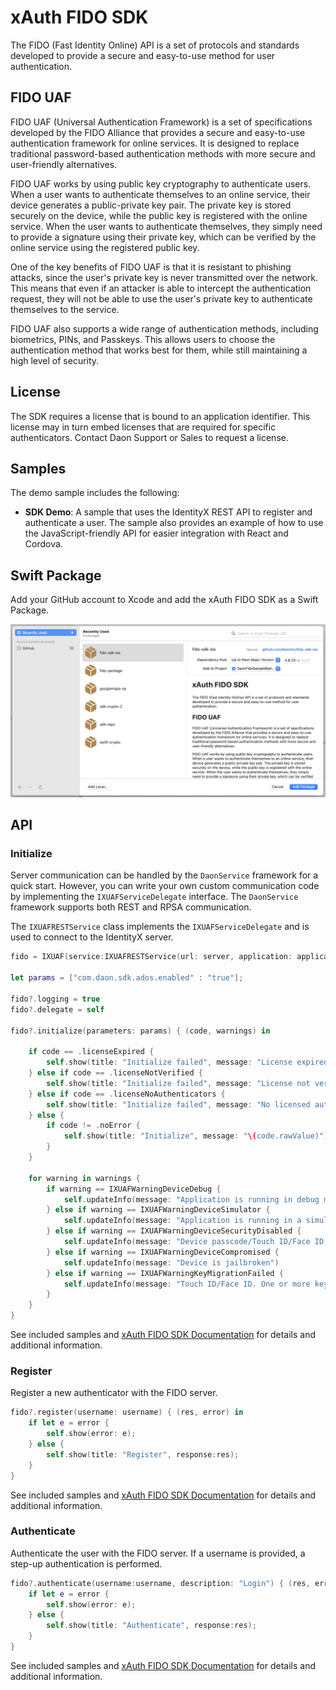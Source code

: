 # xAuth FIDO SDK

The FIDO (Fast Identity Online) API is a set of protocols and standards developed to provide a secure and easy-to-use method for user authentication.

## FIDO UAF
FIDO UAF (Universal Authentication Framework) is a set of specifications developed by the FIDO Alliance that provides a secure and easy-to-use authentication framework for online services. It is designed to replace traditional password-based authentication methods with more secure and user-friendly alternatives.

FIDO UAF works by using public key cryptography to authenticate users. When a user wants to authenticate themselves to an online service, their device generates a public-private key pair. The private key is stored securely on the device, while the public key is registered with the online service. When the user wants to authenticate themselves, they simply need to provide a signature using their private key, which can be verified by the online service using the registered public key.

One of the key benefits of FIDO UAF is that it is resistant to phishing attacks, since the user's private key is never transmitted over the network. This means that even if an attacker is able to intercept the authentication request, they will not be able to use the user's private key to authenticate themselves to the service.

FIDO UAF also supports a wide range of authentication methods, including biometrics, PINs, and Passkeys. This allows users to choose the authentication method that works best for them, while still maintaining a high level of security.

## License
The SDK requires a license that is bound to an application identifier. This license may in turn embed licenses that are required for specific authenticators. Contact Daon Support or Sales to request a license.

## Samples

The demo sample includes the following:

- **SDK Demo**: A sample that uses the IdentityX REST API to register and authenticate a user. The sample also provides an example of how to use the JavaScript-friendly API for easier integration with React and Cordova.

## Swift Package
Add your GitHub account to Xcode and add the xAuth FIDO SDK as a Swift Package.

![Xcode Package Manager](images/xcode-package-manager.png)

## API


### Initialize

Server communication can be handled by the `DaonService` framework for a quick start. However, you can write your own custom communication code by implementing the `IXUAFServiceDelegate` interface. The `DaonService` framework supports both REST and RPSA communication.

The `IXUAFRESTService` class implements the `IXUAFServiceDelegate` and is used to connect to the IdentityX server. 


```swift
fido = IXUAF(service:IXUAFRESTService(url: server, application: application, username:serverUsername))

let params = ["com.daon.sdk.ados.enabled" : "true"];

fido?.logging = true
fido?.delegate = self

fido?.initialize(parameters: params) { (code, warnings) in
        
    if code == .licenseExpired {
        self.show(title: "Initialize failed", message: "License expired")
    } else if code == .licenseNotVerified {
        self.show(title: "Initialize failed", message: "License not verified")
    } else if code == .licenseNoAuthenticators {
        self.show(title: "Initialize failed", message: "No licensed authenticators")
    } else {
        if code != .noError {
            self.show(title: "Initialize", message: "\(code.rawValue)")
        }
    }
    
    for warning in warnings {
        if warning == IXUAFWarningDeviceDebug {
            self.updateInfo(message: "Application is running in debug mode")
        } else if warning == IXUAFWarningDeviceSimulator {
            self.updateInfo(message: "Application is running in a simulator")
        } else if warning == IXUAFWarningDeviceSecurityDisabled {
            self.updateInfo(message: "Device passcode/Touch ID/Face ID is not enabled")
        } else if warning == IXUAFWarningDeviceCompromised {
            self.updateInfo(message: "Device is jailbroken")
        } else if warning == IXUAFWarningKeyMigrationFailed {
            self.updateInfo(message: "Touch ID/Face ID. One or more keys failed to migrate and has been invalidated.")
        }
    }
}


```

See included samples and [xAuth FIDO SDK Documentation](https://developer.identityx-cloud.com/client/fido/ios/) for details and additional information.

### Register 

Register a new authenticator with the FIDO server.

```swift
fido?.register(username: username) { (res, error) in
    if let e = error {
        self.show(error: e);                
    } else {
        self.show(title: "Register", response:res);
    }
}
```

See included samples and [xAuth FIDO SDK Documentation](https://developer.identityx-cloud.com/client/fido/ios/) for details and additional information.

### Authenticate

Authenticate the user with the FIDO server. If a username is provided, a step-up authentication is performed.

```swift
fido?.authenticate(username:username, description: "Login") { (res, error) in
    if let e = error {
        self.show(error: e);
    } else {
        self.show(title: "Authenticate", response:res);
    }
}
```

See included samples and [xAuth FIDO SDK Documentation](https://developer.identityx-cloud.com/client/fido/ios/) for details and additional information.



